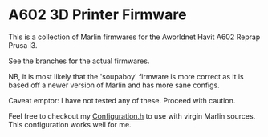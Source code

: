 # A602 3D Printer Firmware

This is a collection of Marlin firmwares for the Aworldnet Havit A602 Reprap Prusa i3.

See the branches for the actual firmwares.

NB, it is most likely that the 'soupaboy' firmware is more correct as it is based off a newer version
of Marlin and has more sane configs.

Caveat emptor: I have not tested any of these. Proceed with caution.

Feel free to checkout my [Configuration.h](https://gist.github.com/macropin/8939d276f863acf74daa4874e5bbb0be) to use with virgin Marlin sources. This configuration works well for me.
